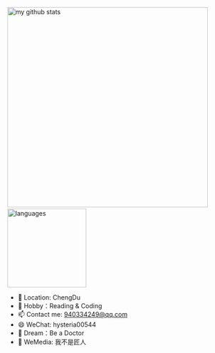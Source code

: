 <p align="left">
  <img src="https://github-readme-stats.vercel.app/api?username=syaojun&show_icons=true&theme=tokyonight" alt="my github stats" width="450"/>&nbsp;
  <img src="https://github-readme-stats.vercel.app/api/top-langs/?username=syaojun&layout=compact&theme=tokyonight" alt="languages" height="177">
</p>


- 🔭 Location: ChengDu
- 🌱 Hobby：Reading & Coding
- 📫 Contact me: 940334249@qq.com
- 😄 WeChat: hysteria00544
- 🌙 Dream：Be a Doctor
- 🎉 WeMedia: 我不是匠人 
